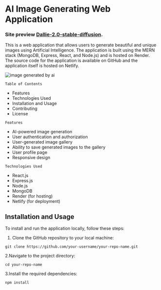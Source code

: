 # AI Image Generating Web Application
### Site preview [Dallie-2.0-stable-diffusion](https://dallie-2-openai-stable-diffusion.netlify.app/).
This is a web application that allows users to generate beautiful and unique images using Artificial Intelligence. The application is built using the MERN stack (MongoDB, Express, React, and Node.js) and is hosted on Render. The source code for the application is available on GitHub and the application itself is hosted on Netlify.

![image generated by ai](https://lexica-serve-encoded-images2.sharif.workers.dev/md2/13491cca-fc3f-4f9f-8354-d23ee7d8220c)

`Table of Contents`
* Features
* Technologies Used
* Installation and Usage
* Contributing
* License

`Features`
* AI-powered image generation
* User authentication and authorization
* User-generated image gallery
* Ability to save generated images to the gallery
* User profile page
* Responsive design

`Technologies Used`
* React.js
* Express.js
* Node.js
* MongoDB
* Render (for hosting)
* Netlify (for deployment)

## Installation and Usage

To install and run the application locally, follow these steps:

1. Clone the GitHub repository to your local machine:
```
git clone https://github.com/your-username/your-repo-name.git
```

2.Navigate to the project directory:
```
cd your-repo-name
```
3.Install the required dependencies:
```
npm install
```
